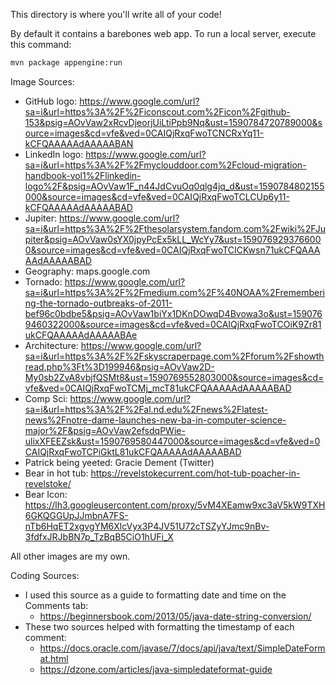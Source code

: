 This directory is where you'll write all of your code!

By default it contains a barebones web app. To run a local server, execute this
command:

```bash
mvn package appengine:run
```

Image Sources:
* GitHub logo: https://www.google.com/url?sa=i&url=https%3A%2F%2Ficonscout.com%2Ficon%2Fgithub-153&psig=AOvVaw2xRcvDjeorjUiLtiPpb9Nq&ust=1590784720789000&source=images&cd=vfe&ved=0CAIQjRxqFwoTCNCRxYq11-kCFQAAAAAdAAAAABAN
* LinkedIn logo: https://www.google.com/url?sa=i&url=https%3A%2F%2Fmyclouddoor.com%2Fcloud-migration-handbook-vol1%2Flinkedin-logo%2F&psig=AOvVaw1F_n44JdCvuOq0qlg4jq_d&ust=1590784802155000&source=images&cd=vfe&ved=0CAIQjRxqFwoTCLCUp6y11-kCFQAAAAAdAAAAABAD
* Jupiter: https://www.google.com/url?sa=i&url=https%3A%2F%2Fthesolarsystem.fandom.com%2Fwiki%2FJupiter&psig=AOvVaw0sYX0jpyPcEx5kLL_WcYy7&ust=1590769293766000&source=images&cd=vfe&ved=0CAIQjRxqFwoTCICKwsn71ukCFQAAAAAdAAAAABAD
* Geography: maps.google.com
* Tornado: https://www.google.com/url?sa=i&url=https%3A%2F%2Fmedium.com%2F%40NOAA%2Fremembering-the-tornado-outbreaks-of-2011-bef96c0bdbe5&psig=AOvVaw1biYx1DKnDOwqD4Bvowa3o&ust=1590769460322000&source=images&cd=vfe&ved=0CAIQjRxqFwoTCOiK9Zr81ukCFQAAAAAdAAAAABAe
* Architecture: https://www.google.com/url?sa=i&url=https%3A%2F%2Fskyscraperpage.com%2Fforum%2Fshowthread.php%3Ft%3D199946&psig=AOvVaw2D-My0sb2ZvA8vbjfQSMt8&ust=1590769552803000&source=images&cd=vfe&ved=0CAIQjRxqFwoTCMj_mcT81ukCFQAAAAAdAAAAABAD
* Comp Sci: https://www.google.com/url?sa=i&url=https%3A%2F%2Fal.nd.edu%2Fnews%2Flatest-news%2Fnotre-dame-launches-new-ba-in-computer-science-major%2F&psig=AOvVaw2efsdqPWie-ulixXFEEZsk&ust=1590769580447000&source=images&cd=vfe&ved=0CAIQjRxqFwoTCPiGktL81ukCFQAAAAAdAAAAABAD
* Patrick being yeeted: Gracie Dement (Twitter)
* Bear in hot tub: https://revelstokecurrent.com/hot-tub-poacher-in-revelstoke/
* Bear Icon: https://lh3.googleusercontent.com/proxy/5vM4XEamw9xc3aV5kW9TXH6GKQGGUpJJmbnA7FS-nTb6HqET2xgvgYM6XlcVyx3P4JV51U72cTSZyYJmc9nBv-3fdfxJRJbBN7p_TzBqB5CiO1hUFi_X

All other images are my own.


Coding Sources:
* I used this source as a guide to formatting date and time on the Comments tab: 
    * https://beginnersbook.com/2013/05/java-date-string-conversion/
* These two sources helped with formatting the timestamp of each comment:
    * https://docs.oracle.com/javase/7/docs/api/java/text/SimpleDateFormat.html
    * https://dzone.com/articles/java-simpledateformat-guide